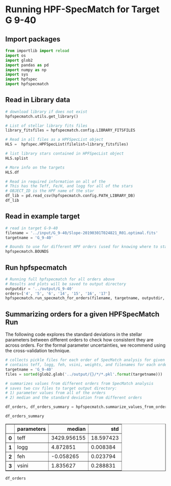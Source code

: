 # Running HPF-SpecMatch for Target G 9-40


## Import packages


```python
from importlib import reload
import os
import glob2
import pandas as pd
import numpy as np
import sys
import hpfspec
import hpfspecmatch
```

## Read in Library data


```python
# download library if does not exist
hpfspecmatch.utils.get_library()
```

```python
# List of stellar library fits files
library_fitsfiles = hpfspecmatch.config.LIBRARY_FITSFILES

# Read in all files as a HPFSpecList object
HLS =  hpfspec.HPFSpecList(filelist=library_fitsfiles)
```

```python
# list library stars contained in HPFSpecList object
HLS.splist
```

```python
# More info on the targets
HLS.df
```

```python
# Read in required information on all of the
# This has the Teff, Fe/H, and logg for all of the stars
# OBJECT_ID is the HPF name of the star
df_lib = pd.read_csv(hpfspecmatch.config.PATH_LIBRARY_DB)
df_lib
```


## Read in example target


```python
# read in target G-9-40
filename = '../input/G_9-40/Slope-20190301T024821_R01.optimal.fits'
targetname = 'G_9-40'
```


```python
# Bounds to use for different HPF orders (used for knowing where to start/stop resampling the orders)
hpfspecmatch.BOUNDS
```


## Run hpfspecmatch


```python
# Running full hpfspecmatch for all orders above
# Results and plots will be saved to output directory
outputdir = '../output/G_9-40'
orders=['4', '5', '6', '14', '15', '16', '17']
hpfspecmatch.run_specmatch_for_orders(filename, targetname, outputdir, HLS=HLS, orders=orders)
```


## Summarizing orders for a given HPFSpecMatch Run

The following code explores the standard deviations in the stellar parameters between different orders to check how consistent they are across orders. For the formal parameter uncertainties, we recommend using the cross-validation technique.


```python
# collects pickle files for each order of SpecMatch analysis for given target
# contains teff, logg, feh, vsini, weights, and filenames for each order
targetname = 'G_9-40'
files = sorted(glob2.glob('../output/{}/*/*.pkl'.format(targetname)))
```

```python
# summarizes values from different orders from SpecMatch analysis
# saves two csv files to target output directory:
# 1) parameter values from all of the orders
# 2) median and the standard deviation from different orders

df_orders, df_orders_summary = hpfspecmatch.summarize_values_from_orders(files,targetname)
```

```python
df_orders_summary
```




<div>
<style scoped>
    .dataframe tbody tr th:only-of-type {
        vertical-align: middle;
    }

    .dataframe tbody tr th {
        vertical-align: top;
    }

    .dataframe thead th {
        text-align: right;
    }
</style>
<table border="1" class="dataframe">
  <thead>
    <tr style="text-align: right;">
      <th></th>
      <th>parameters</th>
      <th>median</th>
      <th>std</th>
    </tr>
  </thead>
  <tbody>
    <tr>
      <th>0</th>
      <td>teff</td>
      <td>3429.956155</td>
      <td>18.597423</td>
    </tr>
    <tr>
      <th>1</th>
      <td>logg</td>
      <td>4.872851</td>
      <td>0.008384</td>
    </tr>
    <tr>
      <th>2</th>
      <td>feh</td>
      <td>-0.058265</td>
      <td>0.023794</td>
    </tr>
    <tr>
      <th>3</th>
      <td>vsini</td>
      <td>1.835627</td>
      <td>0.288831</td>
    </tr>
  </tbody>
</table>
</div>




```python
df_orders
```
